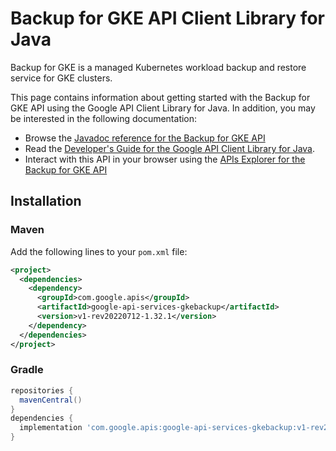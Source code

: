 # Backup for GKE API Client Library for Java

Backup for GKE is a managed Kubernetes workload backup and restore service for GKE clusters.

This page contains information about getting started with the Backup for GKE API
using the Google API Client Library for Java. In addition, you may be interested
in the following documentation:

* Browse the [Javadoc reference for the Backup for GKE API][javadoc]
* Read the [Developer's Guide for the Google API Client Library for Java][google-api-client].
* Interact with this API in your browser using the [APIs Explorer for the Backup for GKE API][api-explorer]

## Installation

### Maven

Add the following lines to your `pom.xml` file:

```xml
<project>
  <dependencies>
    <dependency>
      <groupId>com.google.apis</groupId>
      <artifactId>google-api-services-gkebackup</artifactId>
      <version>v1-rev20220712-1.32.1</version>
    </dependency>
  </dependencies>
</project>
```

### Gradle

```gradle
repositories {
  mavenCentral()
}
dependencies {
  implementation 'com.google.apis:google-api-services-gkebackup:v1-rev20220712-1.32.1'
}
```

[javadoc]: https://googleapis.dev/java/google-api-services-gkebackup/latest/index.html
[google-api-client]: https://github.com/googleapis/google-api-java-client/
[api-explorer]: https://developers.google.com/apis-explorer/#p/gkebackup/v1/
